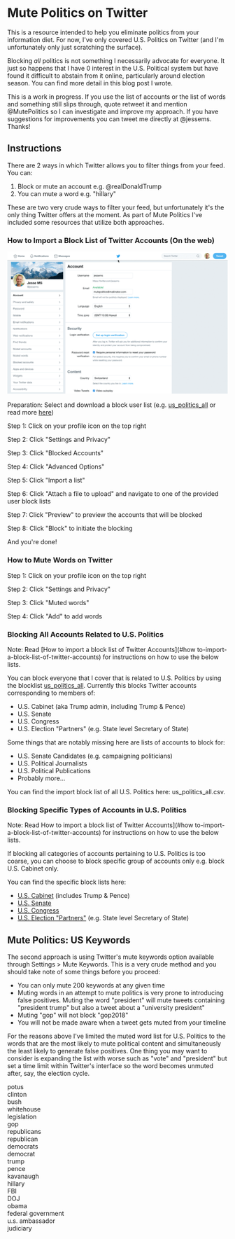 # Mute Politics on Twitter

This is a resource intended to help you eliminate politics from your  information diet. For now, I've only covered U.S. Politics on Twitter (and I'm unfortunately only just scratching the surface).

Blocking *all* politics is not something I necessarily advocate for everyone. It just so happens that I have 0 interest in the U.S. Political system but have found it difficult to abstain from it online, particularly around election season. You can find more detail in this blog post I wrote.

This is a work in progress. If you use the list of accounts or the list of words and something still slips through, quote retweet it and mention @MutePolitics so I can investigate and improve my approach. If you have suggestions for improvements you can tweet me directly at @jessems. Thanks!

## Instructions

There are 2 ways in which Twitter allows you to filter things from your feed. You can:

1. Block or mute an account e.g. @realDonaldTrump
2. You can mute a word e.g. "hillary"

These are two very crude ways to filter your feed, but unfortunately it's the only thing Twitter offers at the moment. As part of Mute Politics I've included some resources that utilize both approaches.

### How to Import a Block List of Twitter Accounts (On the web)

![Explanainer Video](screencast.gif)

Preparation: Select and download a block user list (e.g. [us_politics_all](us_politics_all.csv) or read more [here](blocking-all-accounts-related-to-us-politics))

Step 1: Click on your profile icon on the top right

Step 2: Click "Settings and Privacy"

Step 3: Click "Blocked Accounts"

Step 4: Click "Advanced Options"

Step 5: Click "Import a list"

Step 6: Click "Attach a file to upload" and navigate to one of the provided user block lists

Step 7: Click "Preview" to preview the accounts that will be blocked

Step 8: Click "Block" to initiate the blocking

And you're done!

### How to Mute Words on Twitter

Step 1: Click on your profile icon on the top right

Step 2: Click "Settings and Privacy"

Step 3: Click "Muted words"

Step 4: Click "Add" to add words


### Blocking All Accounts Related to U.S. Politics

Note: Read [How to import a block list of Twitter Accounts](#how to-import-a-block-list-of-twitter-accounts) for instructions on how to use the below lists.

You can block everyone that I cover that is related to U.S. Politics by using the blocklist [us_politics_all](us_politics_all.csv). Currently this blocks Twitter accounts corresponding to members of:
- U.S. Cabinet (aka Trump admin, including Trump & Pence)
- U.S. Senate
- U.S. Congress
- U.S. Election "Partners" (e.g. State level Secretary of State)

Some things that are notably missing here are lists of accounts to block for:
- U.S. Senate Candidates (e.g. campaigning politicians)
- U.S. Political Journalists
- U.S. Political Publications
- Probably more...

You can find the import block list of all U.S. Politics here: us_politics_all.csv.

### Blocking Specific Types of Accounts in U.S. Politics

Note: Read How to import a block list of Twitter Accounts](#how to-import-a-block-list-of-twitter-accounts) for instructions on how to use the below lists.

If blocking all categories of accounts pertaining to U.S. Politics is too coarse, you can choose to block specific group of accounts only e.g. block U.S. Cabinet only.

You can find the specific block lists here:
- [U.S. Cabinet](us_cabinet.csv) (includes Trump & Pence)
- [U.S. Senate](us_senate.csv)
- [U.S. Congress](us_congress.csv)
- [U.S. Election "Partners"](us_election_partners.csv) (e.g. State level Secretary of State)

## Mute Politics: US Keywords

The second approach is using Twitter's mute keywords option available through Settings > Mute Keywords. This is a very crude method and you should take note of some things before you proceed:

- You can only mute 200 keywords at any given time
- Muting words in an attempt to mute politics is very prone to introducing false positives. Muting the word "president" will mute tweets containing "president trump" but also a tweet about a "university president"
- Muting "gop" will not block "gop2018"
- You will not be made aware when a tweet gets muted from your timeline

For the reasons above I've limited the muted word list for U.S. Politics to the words that are the most likely to mute political content and simultaneously the least likely to generate false positives. One thing you may want to consider is expanding the list with worse such as "vote" and "president" but set a time limit within Twitter's interface so the word becomes unmuted after, say, the election cycle.

potus  
clinton  
bush  
whitehouse  
legislation  
gop  
republicans  
republican  
democrats  
democrat  
trump  
pence  
kavanaugh  
hillary  
FBI  
DOJ  
obama  
federal government  
u.s. ambassador  
judiciary  
